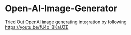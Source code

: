 # Open-AI-Image-Generator

Tried Out OpenAI image generating integration by following https://youtu.be/fU4o_BKaUZE
